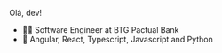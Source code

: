 Olá, dev!

- 👩‍💻 Software Engineer at BTG Pactual Bank
- 🌟 Angular, React, Typescript, Javascript and Python
